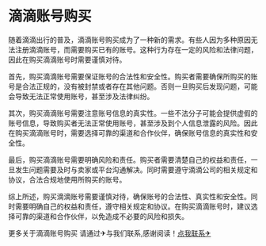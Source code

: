 # 滴滴账号购买

随着滴滴出行的普及，滴滴账号购买成为了一种新的需求。有些人因为多种原因无法注册滴滴账号，而需要购买已有的账号。这种行为存在一定的风险和法律问题，因此在购买滴滴账号时需要谨慎对待。

首先，购买滴滴账号需要保证账号的合法性和安全性。购买者需要确保所购买的账号是合法正规的，没有被封禁或者存在其他问题。否则一旦购买后发现问题，可能会导致无法正常使用账号，甚至涉及法律纠纷。

其次，购买滴滴账号需要注意账号信息的真实性。一些不法分子可能会提供虚假的账号信息，导致购买者无法正常使用账号，甚至涉及到个人信息泄露的风险。因此在购买滴滴账号时，需要选择可靠的渠道和合作伙伴，确保账号信息的真实性和安全性。

最后，购买滴滴账号需要明确风险和责任。购买者需要清楚自己的权益和责任，一旦发生问题需要及时与卖家或平台沟通解决。同时需要遵守滴滴公司的相关规定和协议，合法合规地使用所购买的账号。

综上所述，购买滴滴账号需要谨慎对待，确保账号的合法性、真实性和安全性。同时需要明确自己的权益和责任，遵守相关规定和协议。在购买滴滴账号时，建议选择可靠的渠道和合作伙伴，以免造成不必要的风险和损失。

更多关于滴滴账号购买 请通过✈与我们联系,感谢阅读！[点我联系✈](https://m.G208.com)